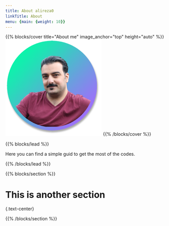 ```yaml
---
title: About alireza0
linkTitle: About
menu: {main: {weight: 10}}
---
```


{{% blocks/cover title="About me" image_anchor="top" height="auto" %}}
<img src="alireza.png" />
{{% /blocks/cover %}}

{{% blocks/lead %}}

Here you can find a simple guid to get the most of the codes.

{{% /blocks/lead %}}

{{% blocks/section %}}

# This is another section
{.text-center}

{{% /blocks/section %}}
